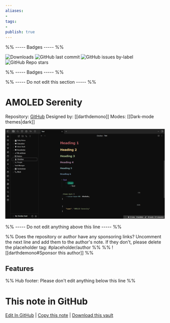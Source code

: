 ```yaml
---
aliases:
- 
tags: 
- 
publish: true
---
```


%% ----- Badges ----- %%

![Downloads](https://img.shields.io/badge/downloads-632-573E7A?style=for-the-badge&logo=)
![GitHub last commit](https://img.shields.io/github/last-commit/darthdemono/AMOLED-Serenity?color=573E7A&label=last%20update&logo=github&style=for-the-badge)
![GitHub issues by-label](https://img.shields.io/github/issues/darthdemono/AMOLED-Serenity/help%20wanted?color=573E7A&logo=github&style=for-the-badge) 
![GitHub Repo stars](https://img.shields.io/github/stars/darthdemono/AMOLED-Serenity?color=573E7A&logo=github&style=for-the-badge)

%% ----- Badges ----- %%

%% ----- Do not edit this section ----- %%

# AMOLED Serenity

Repository: [GitHub](https://github.com/darthdemono/AMOLED-Serenity)
Designed by: [[darthdemono]]
Modes: [[Dark-mode themes|dark]]



![screenshot](https://github.com/darthdemono/AMOLED-Serenity/raw/HEAD/AMOLED-Serenity-sm.png)

%% ----- Do not edit anything above this line ----- %% 

%% Does the repository or author have any sponsoring links? Uncomment the next line and add them to the author's note. If they don't, please delete the placeholder tag: #placeholder/author %%
%% ![[darthdemono#Sponsor this author]] %%


## Features



%% Hub footer: Please don't edit anything below this line %%

# This note in GitHub

<span class="git-footer">[Edit In GitHub](https://github.dev/obsidian-community/obsidian-hub/blob/main/02%20-%20Community%20Expansions/02.05%20All%20Community%20Expansions/Themes/AMOLED%20Serenity.md "git-hub-edit-note") | [Copy this note](https://raw.githubusercontent.com/obsidian-community/obsidian-hub/main/02%20-%20Community%20Expansions/02.05%20All%20Community%20Expansions/Themes/AMOLED%20Serenity.md "git-hub-copy-note") | [Download this vault](https://github.com/obsidian-community/obsidian-hub/archive/refs/heads/main.zip "git-hub-download-vault") </span>
